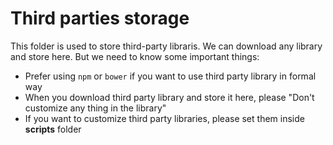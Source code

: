 # Third parties storage

This folder is used to store third-party libraris. We can download any library and store here.
But we need to know some important things:

- Prefer using `npm` or `bower` if you want to use third party library in formal way
- When you download third party library and store it here, please "Don't customize any thing in the library"
- If you want to customize third party libraries, please set them inside **scripts** folder

